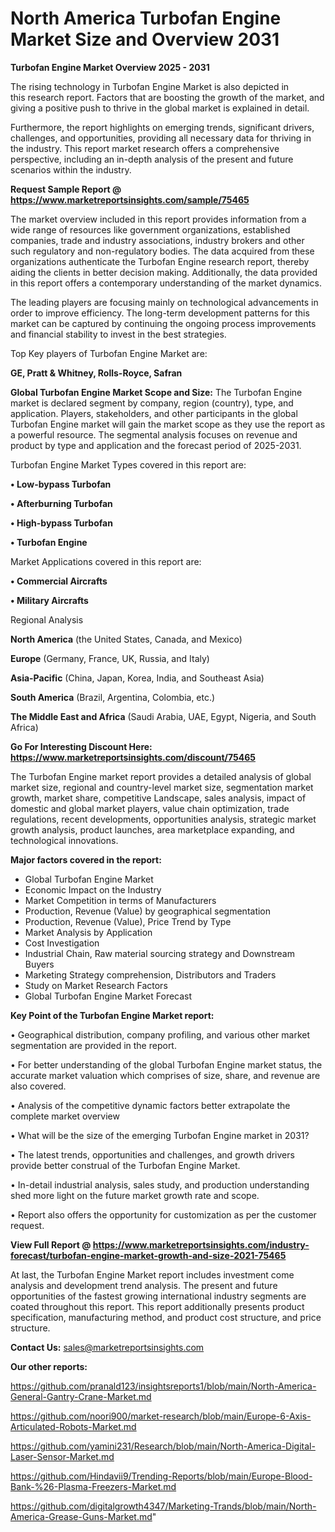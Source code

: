 # North America Turbofan Engine Market Size and Overview 2031

<Strong> Turbofan Engine Market Overview 2025 - 2031</strong>

The rising technology in Turbofan Engine Market is also depicted in this research report. Factors that are boosting the growth of the market, and giving a positive push to thrive in the global market is explained in detail.

Furthermore, the report highlights on emerging trends, significant drivers, challenges, and opportunities, providing all necessary data for thriving in the industry. This report market research offers a comprehensive perspective, including an in-depth analysis of the present and future scenarios within the industry.

<strong>Request Sample Report @ <a href=https://www.marketreportsinsights.com/sample/75465>https://www.marketreportsinsights.com/sample/75465</a></strong>

The market overview included in this report provides information from a wide range of resources like government organizations, established companies, trade and industry associations, industry brokers and other such regulatory and non-regulatory bodies. The data acquired from these organizations authenticate the Turbofan Engine research report, thereby aiding the clients in better decision making. Additionally, the data provided in this report offers a contemporary understanding of the market dynamics.

The leading players are focusing mainly on technological advancements in order to improve efficiency. The long-term development patterns for this market can be captured by continuing the ongoing process improvements and financial stability to invest in the best strategies.

Top Key players of Turbofan Engine Market are:

<strong>GE, Pratt & Whitney, Rolls-Royce, Safran</strong>

<strong><b>Global Turbofan Engine Market Scope and Size:</b></strong>
The Turbofan Engine market is declared segment by company, region (country), type, and application. Players, stakeholders, and other participants in the global Turbofan Engine market will gain the market scope as they use the report as a powerful resource. The segmental analysis focuses on revenue and product by type and application and the forecast period of 2025-2031.

Turbofan Engine Market Types covered in this report are:

<strong>• Low-bypass Turbofan

• Afterburning Turbofan

• High-bypass Turbofan

• Turbofan Engine</strong>

Market Applications covered in this report are:

<strong>• Commercial Aircrafts

• Military Aircrafts</strong> 

Regional Analysis

<strong>North America</strong> (the United States, Canada, and Mexico)

<strong>Europe</strong> (Germany, France, UK, Russia, and Italy)

<strong>Asia-Pacific</strong> (China, Japan, Korea, India, and Southeast Asia)

<strong>South America</strong> (Brazil, Argentina, Colombia, etc.)

<strong>The Middle East and Africa</strong> (Saudi Arabia, UAE, Egypt, Nigeria, and South Africa)

<strong>Go For Interesting Discount Here: <a href=https://www.marketreportsinsights.com/discount/75465>https://www.marketreportsinsights.com/discount/75465</a></strong>

The Turbofan Engine market report provides a detailed analysis of global market size, regional and country-level market size, segmentation market growth, market share, competitive Landscape, sales analysis, impact of domestic and global market players, value chain optimization, trade regulations, recent developments, opportunities analysis, strategic market growth analysis, product launches, area marketplace expanding, and technological innovations.

<strong><b>Major factors covered in the report:</b></strong>
<ul>
  <li>Global Turbofan Engine Market </li>
  <li>Economic Impact on the Industry</li>
  <li>Market Competition in terms of Manufacturers</li>
  <li>Production, Revenue (Value) by geographical segmentation</li>
  <li>Production, Revenue (Value), Price Trend by Type</li>
  <li>Market Analysis by Application</li>
  <li>Cost Investigation</li>
  <li>Industrial Chain, Raw material sourcing strategy and Downstream Buyers</li>
  <li>Marketing Strategy comprehension, Distributors and Traders</li>
  <li>Study on Market Research Factors</li>
  <li>Global Turbofan Engine Market Forecast</li>
</ul>

<strong><b>Key Point of the Turbofan Engine Market report:</b></strong>

• Geographical distribution, company profiling, and various other market segmentation are provided in the report.

• For better understanding of the global Turbofan Engine market status, the accurate market valuation which comprises of size, share, and revenue are also covered.

• Analysis of the competitive dynamic factors better extrapolate the complete market overview

• What will be the size of the emerging Turbofan Engine market in 2031?

• The latest trends, opportunities and challenges, and growth drivers provide better construal of the Turbofan Engine Market.

• In-detail industrial analysis, sales study, and production understanding shed more light on the future market growth rate and scope.

• Report also offers the opportunity for customization as per the customer request.

<strong><b>View Full Report @ <a href=https://www.marketreportsinsights.com/industry-forecast/turbofan-engine-market-growth-and-size-2021-75465>https://www.marketreportsinsights.com/industry-forecast/turbofan-engine-market-growth-and-size-2021-75465</a></b></strong>


At last, the Turbofan Engine Market report includes investment come analysis and development trend analysis. The present and future opportunities of the fastest growing international industry segments are coated throughout this report. This report additionally presents product specification, manufacturing method, and product cost structure, and price structure.

<strong>Contact Us:</strong>
sales@marketreportsinsights.com

<strong>Our other reports:</strong>

<a href=https://github.com/pranald123/insightsreports1/blob/main/North-America-General-Gantry-Crane-Market.md>https://github.com/pranald123/insightsreports1/blob/main/North-America-General-Gantry-Crane-Market.md</a>

<a href=https://github.com/noori900/market-research/blob/main/Europe-6-Axis-Articulated-Robots-Market.md>https://github.com/noori900/market-research/blob/main/Europe-6-Axis-Articulated-Robots-Market.md</a>

<a href=https://github.com/yamini231/Research/blob/main/North-America-Digital-Laser-Sensor-Market.md>https://github.com/yamini231/Research/blob/main/North-America-Digital-Laser-Sensor-Market.md</a>

<a href=https://github.com/Hindavii9/Trending-Reports/blob/main/Europe-Blood-Bank-%26-Plasma-Freezers-Market.md>https://github.com/Hindavii9/Trending-Reports/blob/main/Europe-Blood-Bank-%26-Plasma-Freezers-Market.md</a>

<a href=https://github.com/digitalgrowth4347/Marketing-Trands/blob/main/North-America-Grease-Guns-Market.md>https://github.com/digitalgrowth4347/Marketing-Trands/blob/main/North-America-Grease-Guns-Market.md</a>"
